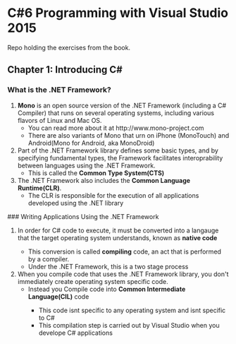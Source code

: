 # C#6 Programming with Visual Studio 2015
Repo holding the exercises from the book.

## Chapter 1: Introducing C# 
### What is the .NET Framework?
<ol>
	<li><b>Mono</b> is an open source version of the .NET Framework (including a C# Compiler) that runs on several operating systems, including various flavors of Linux and Mac OS.
		<ul>
			<li>You can read more about it at http://www.mono-project.com</li>
			<li>There are also variants of Mono that urn on iPhone (MonoTouch) and Android(Mono for Android, aka MonoDroid)</li>
		</ul>
	</li>
	<li>Part of the .NET Framework library defines some basic types, and by specifying fundamental types, the Framework facilitates interoprability between languages using the .NET Framework.
		<ul>
			<li>This is called the <b>Common Type System(CTS)</b></li>
		</ul>		
	</li>
	<li>The .NET Framework also includes the <b>Common Language Runtime(CLR)</b>.
		<ul>
			<li>The CLR is responsible for the execution of all applications developed using the .NET library</li>
		</ul>		
	</li>
</ol>
### Writing Applications Using the .NET Framework
<ol>
	<li>In order for C# code to execute, it must be converted into a langauge that the target operating system understands, known as <b>native code</b></li>
		<ul>
			<li>This conversion is called <b>compiling</b> code, an act that is performed by a compiler.</li>
			<li>Under the .NET Framework, this is a two stage process</li>
		</ul>
	<li>When you compile code that uses the .NET Framework library, you don't immediately create operating system specific code.
		<ul>
			<li>Instead you Compile code into <b>Common Intermediate Language(CIL)</b> code</li>
				<ul>
					<li>This code isnt specific to any operating system and isnt specific to C#</li>
					<li>This compilation step is carried out by Visual Studio when you develope C# applications</li>
				</ul>
		</ul>
	</li>
	
</ol>











